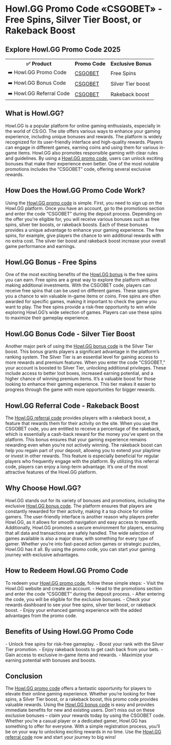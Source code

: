 <h1>Howl.GG Promo Code «CSGOBET» - Free Spins, Silver Tier Boost, or Rakeback Boost</h1>

<h2>Explore Howl.GG Promo Code 2025</h2>
<table>
  <tr>
    <th>✅ Product</th>
    <th>Promo Code</th>
    <th>Exclusive Bonus</th>
  </tr>
  <tr>
    <td>➡️ Howl.GG Promo Code</td>
    <td><a href="https://howl.gg/r/csgobet">CSGOBET</a></td>
    <td>Free Spins</td>
  </tr>
  <tr>
    <td>➡️ Howl.GG Bonus Code</td>
    <td><a href="https://howl.gg/r/csgobet">CSGOBET</a></td>
    <td>Silver Tier boost</td>
  </tr>
  <tr>
    <td>➡️ Howl.GG Referral Code</td>
    <td><a href="https://howl.gg/r/csgobet">CSGOBET</a></td>
    <td>Rakeback boost</td>
  </tr>
</table>

<h2>What is Howl.GG?</h2>
Howl.GG is a popular platform for online gaming enthusiasts, especially in the world of CS:GO. The site offers various ways to enhance your gaming experience, including unique bonuses and rewards. The platform is widely recognized for its user-friendly interface and high-quality rewards. Players can engage in different games, earning coins and using them for various in-game items. Howl.GG also promotes responsible gaming with clear rules and guidelines. By using a <a href="https://howl.gg/r/csgobet">Howl.GG promo code</a>, users can unlock exciting bonuses that make their experience even better. One of the most notable promotions includes the “CSGOBET” code, offering several exclusive rewards.

<h2>How Does the Howl.GG Promo Code Work?</h2>
Using the <a href="https://howl.gg/r/csgobet">Howl.GG promo code</a> is simple. First, you need to sign up on the Howl.GG platform. Once you have an account, go to the promotions section and enter the code “CSGOBET” during the deposit process. Depending on the offer you're eligible for, you will receive various bonuses such as free spins, silver tier boosts, or rakeback boosts. Each of these bonuses provides a unique advantage to enhance your gaming experience. The free spins, for example, give players the chance to win additional rewards with no extra cost. The silver tier boost and rakeback boost increase your overall game performance and earnings.

<h2>Howl.GG Bonus - Free Spins</h2>
One of the most exciting benefits of the <a href="https://howl.gg/r/csgobet">Howl.GG bonus</a> is the free spins you can earn. Free spins are a great way to explore the platform without making additional investments. With the CSGOBET code, players can receive free spins that can be used on different games. These spins give you a chance to win valuable in-game items or coins. Free spins are often awarded for specific games, making it important to check the game you want to play. The free spins provide a risk-free opportunity to win while exploring Howl.GG’s wide selection of games. Players can use these spins to maximize their gameplay experience.

<h2>Howl.GG Bonus Code - Silver Tier Boost</h2>
Another major perk of using the <a href="https://howl.gg/r/csgobet">Howl.GG bonus code</a> is the Silver Tier boost. This bonus grants players a significant advantage in the platform’s ranking system. The Silver Tier is an essential level for gaining access to more rewards and premium features. When you enter the code "CSGOBET," your account is boosted to Silver Tier, unlocking additional privileges. These include access to better loot boxes, increased earning potential, and a higher chance of winning premium items. It’s a valuable boost for those looking to enhance their gaming experience. This tier makes it easier to progress through the game with more opportunities for bigger rewards.

<h2>Howl.GG Referral Code - Rakeback Boost</h2>
The <a href="https://howl.gg/r/csgobet">Howl.GG referral code</a> provides players with a rakeback boost, a feature that rewards them for their activity on the site. When you use the CSGOBET code, you are entitled to receive a percentage of the rakeback, which is essentially a cash-back reward for the money you’ve spent on the platform. This bonus ensures that your gaming experience remains rewarding even when you’re not actively winning. The rakeback boost can help you regain part of your deposit, allowing you to extend your playtime or invest in other rewards. This feature is especially beneficial for regular players who frequently engage with the platform. By utilizing this referral code, players can enjoy a long-term advantage. It’s one of the most attractive features of the Howl.GG platform.

<h2>Why Choose Howl.GG?</h2>
Howl.GG stands out for its variety of bonuses and promotions, including the exclusive <a href="https://howl.gg/r/csgobet">Howl.GG bonus code</a>. The platform ensures that players are constantly rewarded for their activity, making it a top choice for online gamers. The user-friendly interface is another reason why players prefer Howl.GG, as it allows for smooth navigation and easy access to rewards. Additionally, Howl.GG promotes a secure environment for players, ensuring that all data and transactions are safely handled. The wide selection of games available is also a major draw, with something for every type of gamer. Whether you’re into fast-paced action games or strategic puzzles, Howl.GG has it all. By using the promo code, you can start your gaming journey with exclusive advantages.

<h2>How to Redeem Howl.GG Promo Code</h2>
To redeem your <a href="https://howl.gg/r/csgobet">Howl.GG promo code</a>, follow these simple steps:  
- Visit the Howl.GG website and create an account.  
- Head to the promotions section and enter the code “CSGOBET” during the deposit process.  
- After entering the code, you will be eligible for the exclusive bonuses.  
- Check your rewards dashboard to see your free spins, silver tier boost, or rakeback boost.  
- Enjoy your enhanced gaming experience with the added advantages from the promo code.  

<h2>Benefits of Using Howl.GG Promo Code</h2>
- Unlock free spins for risk-free gameplay.
- Boost your rank with the Silver Tier promotion.
- Enjoy rakeback boosts to get cash back from your bets.
- Gain access to exclusive in-game items and rewards.
- Maximize your earning potential with bonuses and boosts.

<h2>Conclusion</h2>
The <a href="https://howl.gg/r/csgobet">Howl.GG promo code</a> offers a fantastic opportunity for players to elevate their online gaming experience. Whether you’re looking for free spins, a Silver Tier boost, or a rakeback boost, this promo code provides valuable rewards. Using the <a href="https://howl.gg/r/csgobet">Howl.GG bonus code</a> is easy and provides immediate benefits for new and existing users. Don’t miss out on these exclusive bonuses – claim your rewards today by using the CSGOBET code. Whether you’re a casual player or a dedicated gamer, Howl.GG has something to offer for everyone. With a simple registration process, you’ll be on your way to unlocking exciting rewards in no time. Use the <a href="https://howl.gg/r/csgobet">Howl.GG referral code</a> now and start your journey to big wins!
